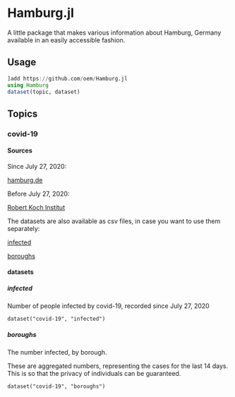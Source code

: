 # Hamburg.jl

A little package that makes various information about Hamburg, Germany available in an easily accessible fashion.

## Usage

```julia
]add https://github.com/oem/Hamburg.jl
using Hamburg
dataset(topic, dataset)
```

## Topics

### covid-19

#### Sources

Since July 27, 2020:

[hamburg.de](https://www.hamburg.de/corona-zahlen)

Before July 27, 2020:

[Robert Koch Institut](https://www.rki.de/DE/Content/InfAZ/N/Neuartiges_Coronavirus/Situationsberichte/Gesamt.html)

The datasets are also available as csv files, in case you want to use them separately:

[infected](https://github.com/oem/Hamburg.jl/blob/master/src/covid-19/infected.csv)

[boroughs](https://github.com/oem/Hamburg.jl/blob/master/src/covid-19/boroughs.csv)

#### datasets

##### infected

Number of people infected by covid-19, recorded since July 27, 2020

`dataset("covid-19", "infected")`

##### boroughs

The number infected, by borough.

These are aggregated numbers, representing the cases for the last 14 days. This is so that the privacy of individuals can be guaranteed.

`dataset("covid-19", "boroughs")`
